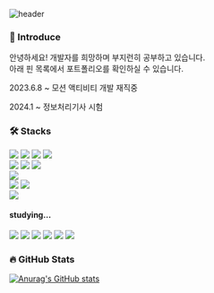 ![header](https://capsule-render.vercel.app/api?type=waving&text=Hello&color=auto)
  

  
### 🙌 Introduce
안녕하세요!
개발자를 희망하며 부지런히 공부하고 있습니다.<br>
아래 핀 목록에서 포트폴리오를 확인하실 수 있습니다.

2023.6.8 ~ 모션 액티비티 개발 재직중

2024.1 ~ 정보처리기사 시험

  
### 🛠️ Stacks
<img src="https://img.shields.io/badge/html5-E34F26?style=for-the-badge&logo=html5&logoColor=white"> <img src="https://img.shields.io/badge/css-1572B6?style=for-the-badge&logo=css3&logoColor=white"> <img src="https://img.shields.io/badge/javascript-F7DF1E?style=for-the-badge&logo=javascript&logoColor=black"> <img src="https://img.shields.io/badge/jquery-0769AD?style=for-the-badge&logo=jquery&logoColor=white"> 
<br><img src="https://img.shields.io/badge/react-61DAFB?style=for-the-badge&logo=react&logoColor=black"> <img src="https://img.shields.io/badge/typescript-3178C6?style=for-the-badge&logo=typescript&logoColor=black"> <img src="https://img.shields.io/badge/node.js-339933?style=for-the-badge&logo=nodedotjs&logoColor=white"> 
<br><img src="https://img.shields.io/badge/wordpress-21759B?style=for-the-badge&logo=wordpress&logoColor=white"> 
<br><img src="https://img.shields.io/badge/github-181717?style=for-the-badge&logo=github&logoColor=white"> <img src="https://img.shields.io/badge/git-F05032?style=for-the-badge&logo=git&logoColor=white"> 
<br><img src="https://img.shields.io/badge/photoshop-31A8FF?style=for-the-badge&logo=adobephotoshop&logoColor=white">

#### studying...
<img src="https://img.shields.io/badge/python-3776AB?style=for-the-badge&logo=python&logoColor=white"> <img src="https://img.shields.io/badge/sass-CC6699?style=for-the-badge&logo=sass&logoColor=white">
<img src="https://img.shields.io/badge/redux-764ABC?style=for-the-badge&logo=redux&logoColor=white"> <img src="https://img.shields.io/badge/recoil-3578E5?style=for-the-badge&logo=recoil&logoColor=white">
<img src="https://img.shields.io/badge/passport-01FFF5?style=for-the-badge&logo=passport&logoColor=black"> <img src="https://img.shields.io/badge/socketdotio-010101?style=for-the-badge&logo=socketdotio&logoColor=white">


### 🔥 GitHub Stats
[![Anurag's GitHub stats](https://github-readme-stats.vercel.app/api?username=parkyangji&show_icons=true)](https://github.com/anuraghazra/github-readme-stats)
  

